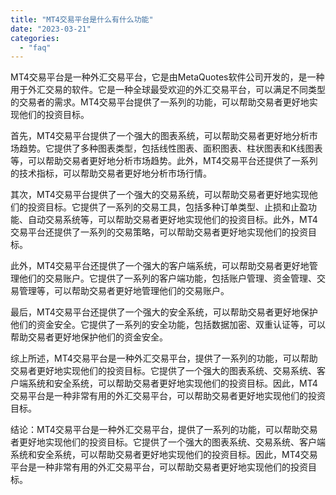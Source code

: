 ```yaml
---
title: "MT4交易平台是什么有什么功能"
date: "2023-03-21"
categories: 
  - "faq"
---
```


MT4交易平台是一种外汇交易平台，它是由MetaQuotes软件公司开发的，是一种用于外汇交易的软件。它是一种全球最受欢迎的外汇交易平台，可以满足不同类型的交易者的需求。MT4交易平台提供了一系列的功能，可以帮助交易者更好地实现他们的投资目标。

首先，MT4交易平台提供了一个强大的图表系统，可以帮助交易者更好地分析市场趋势。它提供了多种图表类型，包括线性图表、面积图表、柱状图表和K线图表等，可以帮助交易者更好地分析市场趋势。此外，MT4交易平台还提供了一系列的技术指标，可以帮助交易者更好地分析市场行情。

其次，MT4交易平台提供了一个强大的交易系统，可以帮助交易者更好地实现他们的投资目标。它提供了一系列的交易工具，包括多种订单类型、止损和止盈功能、自动交易系统等，可以帮助交易者更好地实现他们的投资目标。此外，MT4交易平台还提供了一系列的交易策略，可以帮助交易者更好地实现他们的投资目标。

此外，MT4交易平台还提供了一个强大的客户端系统，可以帮助交易者更好地管理他们的交易账户。它提供了一系列的客户端功能，包括账户管理、资金管理、交易管理等，可以帮助交易者更好地管理他们的交易账户。

最后，MT4交易平台还提供了一个强大的安全系统，可以帮助交易者更好地保护他们的资金安全。它提供了一系列的安全功能，包括数据加密、双重认证等，可以帮助交易者更好地保护他们的资金安全。

综上所述，MT4交易平台是一种外汇交易平台，提供了一系列的功能，可以帮助交易者更好地实现他们的投资目标。它提供了一个强大的图表系统、交易系统、客户端系统和安全系统，可以帮助交易者更好地实现他们的投资目标。因此，MT4交易平台是一种非常有用的外汇交易平台，可以帮助交易者更好地实现他们的投资目标。

结论：MT4交易平台是一种外汇交易平台，提供了一系列的功能，可以帮助交易者更好地实现他们的投资目标。它提供了一个强大的图表系统、交易系统、客户端系统和安全系统，可以帮助交易者更好地实现他们的投资目标。因此，MT4交易平台是一种非常有用的外汇交易平台，可以帮助交易者更好地实现他们的投资目标。
